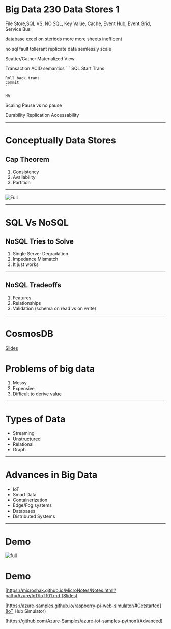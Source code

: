 # Big Data 230 Data Stores 1

File Store,SQL VS, NO SQL, Key Value, Cache, Event Hub, Event Grid, Service Bus

database
    excel on steriods
    more more sheets
    inefficent

no sql
    fault tollerant replicate data
    semlessly scale
    

Scatter/Gather 
    Materialized View

Transaction
    ACID semantics 
    ``` SQL
    Start Trans

    Roll back trans
    Commit
    ```

    HA

Scaling 
    Pause vs no pause

Durability
    Replication
    Accessability


---
# Conceptually Data Stores
## Cap Theorem
1. Consistency
2. Availability
3. Partition 

---

![Full](https://microshak.github.io/MicroNotes/Images/Cap.png)

---

# SQL Vs NoSQL
## NoSQL Tries to Solve
1. Single Server Degradation
1. Impedance Mismatch
1. It just works

---

## NoSQL Tradeoffs
1. Features
1. Relationships
4. Validation (schema on read vs on write)

---
# CosmosDB
[Slides]([https://microshak.github.io/MicroNotes/Notes.html?path=Azure/cosmosDB.md](Slides))



# Problems of big data
1. Messy
2. Expensive
3. Difficult to derive value

---

# Types of Data
* Streaming
* Unstructured
* Relational
* Graph

---

# Advances in Big Data
* IoT
* Smart Data
* Containerization
* Edge/Fog systems
* Databases
* Distributed Systems
 
---
# Demo 
![full](https://microshak.github.io/MicroNotes/Images/week1.png)


# Demo

[https://microshak.github.io/MicroNotes/Notes.html?path=Azure/IoT/IoT101.md](Slides)

[https://azure-samples.github.io/raspberry-pi-web-simulator/#Getstarted](IoT Hub Simulator)

[https://github.com/Azure-Samples/azure-iot-samples-python](Advanced)


